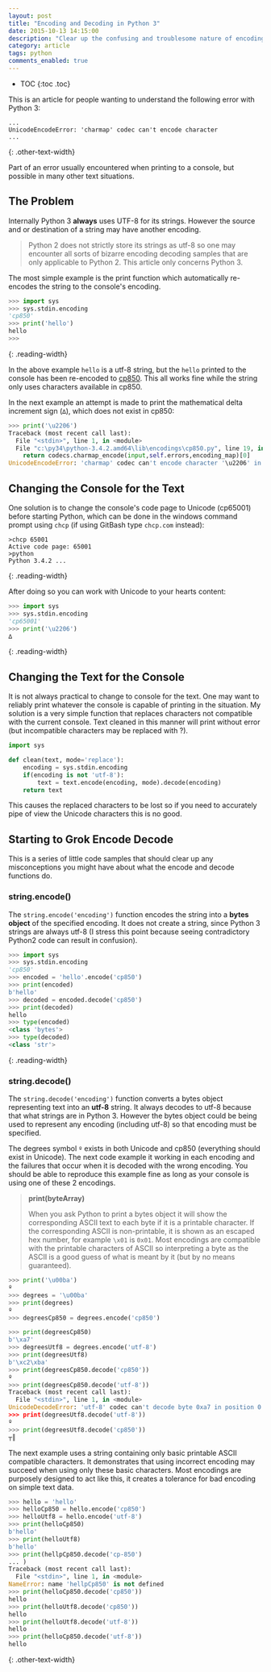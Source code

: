 ```yaml
---
layout: post
title: "Encoding and Decoding in Python 3"
date: 2015-10-13 14:15:00
description: "Clear up the confusing and troublesome nature of encoding and decoding in Python 3, especially when utf-8 and the console is involved."
category: article
tags: python
comments_enabled: true
---
```


* TOC
{:toc .toc}

This is an article for people wanting to understand the following error with Python 3:

```
...
UnicodeEncodeError: 'charmap' codec can't encode character
...
```
{: .other-text-width}

Part of an error usually encountered when printing to a console, but possible in many other text situations.

## The Problem

Internally Python 3 __always__ uses UTF-8 for its strings.
However the source and or destination of a string may have another encoding.

> Python 2 does not strictly store its strings as utf-8 so one may encounter all sorts of bizarre encoding decoding samples that are only applicable to Python 2. This article only concerns Python 3.

The most simple example is the print function which automatically re-encodes the string to the console's encoding.

```python
>>> import sys
>>> sys.stdin.encoding
'cp850'
>>> print('hello')
hello
>>>
```
{: .reading-width}

In the above example `hello` is a utf-8 string, but the `hello` printed to the console has been re-encoded to [cp850](https://en.wikipedia.org/wiki/Code_page_850).
This all works fine while the string only uses characters available in cp850.

In the next example an attempt is made to print the mathematical delta increment sign (`∆`), which does not exist in cp850:

```python
>>> print('\u2206')
Traceback (most recent call last):
  File "<stdin>", line 1, in <module>
  File "c:\py34\python-3.4.2.amd64\lib\encodings\cp850.py", line 19, in encode
    return codecs.charmap_encode(input,self.errors,encoding_map)[0]
UnicodeEncodeError: 'charmap' codec can't encode character '\u2206' in position 0: character maps to <undefined>
```

## Changing the Console for the Text

One solution is to change the console's code page to Unicode (cp65001) before starting Python, which can be done in the windows command prompt using `chcp` (if using GitBash type `chcp.com` instead):


```
>chcp 65001
Active code page: 65001
>python
Python 3.4.2 ...
```
{: .reading-width}

After doing so you can work with Unicode to your hearts content:

```python
>>> import sys
>>> sys.stdin.encoding
'cp65001'
>>> print('\u2206')
∆
```
{: .reading-width}


## Changing the Text for the Console

It is not always practical to change to console for the text.
One may want to reliably print whatever the console is capable of printing in the situation.
My solution is a very simple function that replaces characters not compatible with the current console.
Text cleaned in this manner will print without error (but incompatible characters may be replaced with ?).

```python
import sys

def clean(text, mode='replace'):
    encoding = sys.stdin.encoding
    if(encoding is not 'utf-8'):
        text = text.encode(encoding, mode).decode(encoding)
    return text
```

This causes the replaced characters to be lost so if you need to accurately pipe of view the Unicode characters this is no good.


## Starting to Grok Encode Decode

This is a series of little code samples that should clear up any misconceptions you might have about what the encode and decode functions do.

### string.encode()

The `string.encode('encoding')` function encodes the string into a __bytes object__ of the specified encoding.
It does not create a string, since Python 3 strings are always utf-8 (I stress this point because seeing contradictory Python2 code can result in confusion).

```python
>>> import sys
>>> sys.stdin.encoding
'cp850'
>>> encoded = 'hello'.encode('cp850')
>>> print(encoded)
b'hello'
>>> decoded = encoded.decode('cp850')
>>> print(decoded)
hello
>>> type(encoded)
<class 'bytes'>
>>> type(decoded)
<class 'str'>
```
{: .reading-width}


### string.decode()

The `string.decode('encoding')` function converts a bytes object representing text into an __utf-8__ string.
It always decodes to utf-8 because that what strings are in Python 3.
However the bytes object could be being used to represent any encoding (including utf-8) so that encoding must be specified.

The degrees symbol `º` exists in both Unicode and cp850 (everything should exist in Unicode).
The next code example it working in each encoding and the failures that occur when it is decoded with the wrong encoding.
You should be able to reproduce this example fine as long as your console is using one of these 2 encodings.

> __print(byteArray)__
> 
> When you ask Python to print a bytes object it will show the corresponding ASCII text to each byte if it is a printable character.
> If the corresponding ASCII is non-printable, it is shown as an escaped hex number, for example `\x01` is `0x01`.
> Most encodings are compatible with the printable characters of ASCII so interpreting a byte as the ASCII is a good guess of what is meant by it (but by no means guaranteed).

```python
>>> print('\u00ba')
º
>>> degrees = '\u00ba'
>>> print(degrees)
º
>>> degreesCp850 = degrees.encode('cp850')

>>> print(degreesCp850)
b'\xa7'
>>> degreesUtf8 = degrees.encode('utf-8')
>>> print(degreesUtf8)
b'\xc2\xba'
>>> print(degreesCp850.decode('cp850'))
º
>>> print(degreesCp850.decode('utf-8'))
Traceback (most recent call last):
  File "<stdin>", line 1, in <module>
UnicodeDecodeError: 'utf-8' codec can't decode byte 0xa7 in position 0: invalid start byte
>>> print(degreesUtf8.decode('utf-8'))
º
>>> print(degreesUtf8.decode('cp850'))
┬║
```

The next example uses a string containing only basic printable ASCII compatible characters.
It demonstrates that using incorrect encoding may succeed when using only these basic characters.
Most encodings are purposely designed to act like this, it creates a tolerance for bad encoding on simple text data.

```python
>>> hello = 'hello'
>>> helloCp850 = hello.encode('cp850')
>>> helloUtf8 = hello.encode('utf-8')
>>> print(helloCp850)
b'hello'
>>> print(helloUtf8)
b'hello'
>>> print(hellpCp850.decode('cp-850')
... )
Traceback (most recent call last):
  File "<stdin>", line 1, in <module>
NameError: name 'hellpCp850' is not defined
>>> print(helloCp850.decode('cp850'))
hello
>>> print(helloUtf8.decode('cp850'))
hello
>>> print(helloUtf8.decode('utf-8'))
hello
>>> print(helloCp850.decode('utf-8'))
hello
```
{: .other-text-width}

